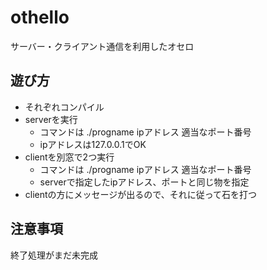 # othello
サーバー・クライアント通信を利用したオセロ 

## 遊び方
- それぞれコンパイル
- serverを実行
	- コマンドは ./progname ipアドレス 適当なポート番号
	- ipアドレスは127.0.0.1でOK
- clientを別窓で2つ実行
	- コマンドは ./progname ipアドレス 適当なポート番号
	- serverで指定したipアドレス、ポートと同じ物を指定
- clientの方にメッセージが出るので、それに従って石を打つ

## 注意事項
終了処理がまだ未完成
